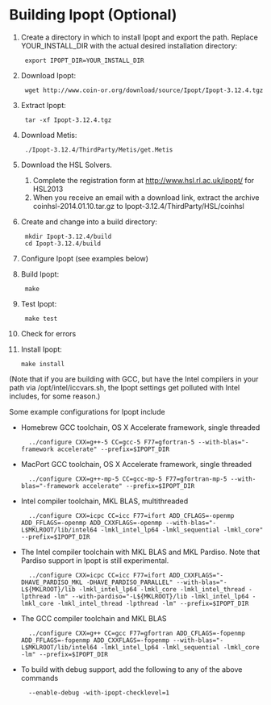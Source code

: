 Building Ipopt (Optional)
=========================

1. Create a directory in which to install Ipopt and export the path. Replace YOUR_INSTALL_DIR with the actual desired installation directory:

        export IPOPT_DIR=YOUR_INSTALL_DIR

2. Download Ipopt:

        wget http://www.coin-or.org/download/source/Ipopt/Ipopt-3.12.4.tgz

3. Extract Ipopt:

        tar -xf Ipopt-3.12.4.tgz

4. Download Metis:

        ./Ipopt-3.12.4/ThirdParty/Metis/get.Metis

5. Download the HSL Solvers.
    1. Complete the registration form at http://www.hsl.rl.ac.uk/ipopt/ for HSL2013
    2. When you receive an email with a download link, extract the archive coinhsl-2014.01.10.tar.gz to Ipopt-3.12.4/ThirdParty/HSL/coinhsl

6. Create and change into a build directory:

        mkdir Ipopt-3.12.4/build
        cd Ipopt-3.12.4/build

7. Configure Ipopt (see examples below)

8. Build Ipopt:

        make

9. Test Ipopt:

        make test

10. Check for errors

11. Install Ipopt:

        make install

(Note that if you are building with GCC, but have the Intel compilers in your path via /opt/intel/iccvars.sh, the Ipopt settings get polluted with Intel includes, for some reason.)

Some example configurations for Ipopt include

* Homebrew GCC toolchain, OS X Accelerate framework, single threaded

        ../configure CXX=g++-5 CC=gcc-5 F77=gfortran-5 --with-blas="-framework accelerate" --prefix=$IPOPT_DIR

* MacPort GCC toolchain, OS X Accelerate framework, single threaded

        ../configure CXX=g++-mp-5 CC=gcc-mp-5 F77=gfortran-mp-5 --with-blas="-framework accelerate" --prefix=$IPOPT_DIR

* Intel compiler toolchain, MKL BLAS, multithreaded

        ../configure CXX=icpc CC=icc F77=ifort ADD_CFLAGS=-openmp ADD_FFLAGS=-openmp ADD_CXXFLAGS=-openmp --with-blas="-L$MKLROOT/lib/intel64 -lmkl_intel_lp64 -lmkl_sequential -lmkl_core" --prefix=$IPOPT_DIR

* The Intel compiler toolchain with MKL BLAS and MKL Pardiso. Note that Pardiso support in Ipopt is still experimental.

        ../configure CXX=icpc CC=icc F77=ifort ADD_CXXFLAGS="-DHAVE_PARDISO_MKL -DHAVE_PARDISO_PARALLEL" --with-blas="-L${MKLROOT}/lib -lmkl_intel_lp64 -lmkl_core -lmkl_intel_thread -lpthread -lm" --with-pardiso="-L${MKLROOT}/lib -lmkl_intel_lp64 -lmkl_core -lmkl_intel_thread -lpthread -lm" --prefix=$IPOPT_DIR

* The GCC compiler toolchain and MKL BLAS

        ../configure CXX=g++ CC=gcc F77=gfortran ADD_CFLAGS=-fopenmp ADD_FFLAGS=-fopenmp ADD_CXXFLAGS=-fopenmp --with-blas="-L$MKLROOT/lib/intel64 -lmkl_intel_lp64 -lmkl_sequential -lmkl_core -lm" --prefix=$IPOPT_DIR

* To build with debug support, add the following to any of the above commands

        --enable-debug -with-ipopt-checklevel=1
